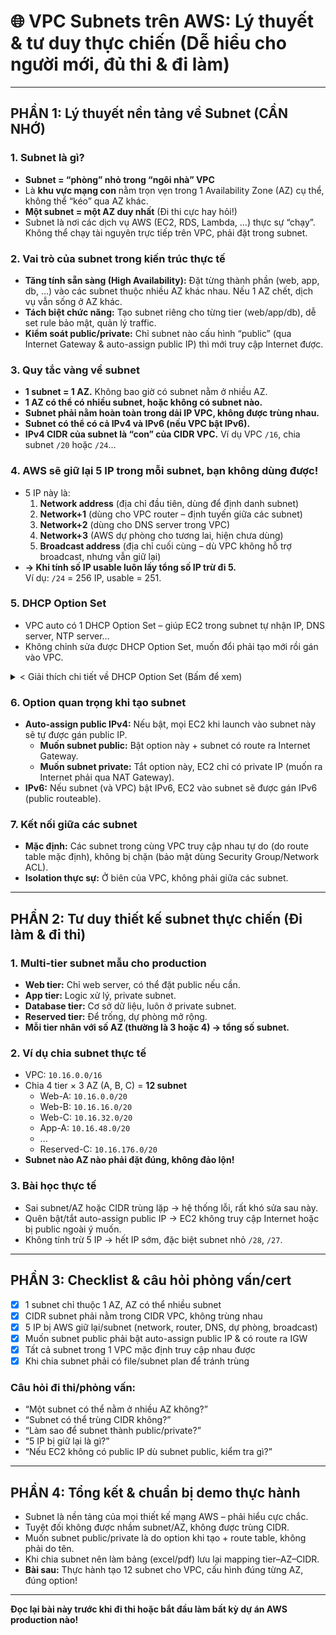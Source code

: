 # 🌐 VPC Subnets trên AWS: Lý thuyết & tư duy thực chiến (Dễ hiểu cho người mới, đủ thi & đi làm)

---

## PHẦN 1: Lý thuyết nền tảng về Subnet (CẦN NHỚ)

### 1. **Subnet là gì?**
- **Subnet = “phòng” nhỏ trong “ngôi nhà” VPC**
- Là **khu vực mạng con** nằm trọn vẹn trong 1 Availability Zone (AZ) cụ thể, không thể “kéo” qua AZ khác.
- **Một subnet = một AZ duy nhất** (Đi thi cực hay hỏi!)
- Subnet là nơi các dịch vụ AWS (EC2, RDS, Lambda, …) thực sự “chạy”. Không thể chạy tài nguyên trực tiếp trên VPC, phải đặt trong subnet.

### 2. **Vai trò của subnet trong kiến trúc thực tế**
- **Tăng tính sẵn sàng (High Availability):** Đặt từng thành phần (web, app, db, …) vào các subnet thuộc nhiều AZ khác nhau. Nếu 1 AZ chết, dịch vụ vẫn sống ở AZ khác.
- **Tách biệt chức năng:** Tạo subnet riêng cho từng tier (web/app/db), dễ set rule bảo mật, quản lý traffic.
- **Kiểm soát public/private:** Chỉ subnet nào cấu hình “public” (qua Internet Gateway & auto-assign public IP) thì mới truy cập Internet được.

### 3. **Quy tắc vàng về subnet**
- **1 subnet = 1 AZ.** Không bao giờ có subnet nằm ở nhiều AZ.
- **1 AZ có thể có nhiều subnet, hoặc không có subnet nào.**
- **Subnet phải nằm hoàn toàn trong dải IP VPC, không được trùng nhau.**
- **Subnet có thể có cả IPv4 và IPv6 (nếu VPC bật IPv6).**
- **IPv4 CIDR của subnet là “con” của CIDR VPC.** Ví dụ VPC `/16`, chia subnet `/20` hoặc `/24`…

### 4. **AWS sẽ giữ lại 5 IP trong mỗi subnet, bạn không dùng được!**
- 5 IP này là:
    1. **Network address** (địa chỉ đầu tiên, dùng để định danh subnet)
    2. **Network+1** (dùng cho VPC router – định tuyến giữa các subnet)
    3. **Network+2** (dùng cho DNS server trong VPC)
    4. **Network+3** (AWS dự phòng cho tương lai, hiện chưa dùng)
    5. **Broadcast address** (địa chỉ cuối cùng – dù VPC không hỗ trợ broadcast, nhưng vẫn giữ lại)
- **→ Khi tính số IP usable luôn lấy tổng số IP trừ đi 5.**  
  Ví dụ: `/24` = 256 IP, usable = 251.



### 5. **DHCP Option Set**
- VPC auto có 1 DHCP Option Set – giúp EC2 trong subnet tự nhận IP, DNS server, NTP server…
- Không chỉnh sửa được DHCP Option Set, muốn đổi phải tạo mới rồi gán vào VPC.
<details>
<summary>< Giải thích chi tiết về DHCP Option Set (Bấm để xem)</summary>

---

### DHCP Option Set là gì?

Nếu VPC là một khu mạng ảo riêng, thì **DHCP Option Set** chính là **bộ quy tắc cấu hình mạng mặc định** được áp dụng cho toàn bộ khu vực đó. Nó là một tập hợp các thông số mà giao thức DHCP (Dynamic Host Configuration Protocol) sẽ cung cấp tự động cho các máy chủ (EC2) mới được khởi tạo bên trong VPC.

Mục tiêu chính của DHCP Option Set là **đơn giản hóa việc cấu hình mạng** và đảm bảo tính nhất quán cho toàn bộ hệ thống.



---
### Các tùy chọn (Options) chính

Một DHCP Option Set bao gồm nhiều tùy chọn, nhưng đây là những tùy chọn quan trọng nhất:

* **Máy chủ DNS (`domain-name-servers`)**
    * **Chức năng:** Chỉ định máy chủ DNS mà các EC2 sẽ dùng để phân giải tên miền (ví dụ: biến `google.com` thành địa chỉ IP).
    * **Mặc định của AWS:** `AmazonProvidedDNS`, một dịch vụ đặc biệt có thể phân giải cả tên miền công cộng và tên miền riêng tư của các EC2 khác trong cùng VPC.
    * **Tùy chỉnh:** Bạn có thể thay bằng DNS của công ty hoặc DNS công cộng như `8.8.8.8`.

* **Tên Miền (`domain-name`)**
    * **Chức năng:** Gán một tên miền mặc định cho các máy chủ, giúp tạo thành Tên miền Đầy đủ (FQDN). Ví dụ: `server-1.mycompany.local`.

* **Máy chủ Thời gian NTP (`ntp-servers`)**
    * **Chức năng:** Chỉ định máy chủ thời gian để các EC2 đồng bộ giờ giấc. Điều này rất quan trọng cho việc ghi log và bảo mật.

---
### Tại sao không thể chỉnh sửa trực tiếp?

Đây là một quy tắc thiết kế quan trọng của AWS nhằm đảm bảo **an toàn và nhất quán**.

Việc cho phép sửa đổi trực tiếp một DHCP Option Set đang được sử dụng có thể gây ra sự cố mất kết nối mạng trên diện rộng nếu có lỗi xảy ra. Do đó, quy trình an toàn là:

1.  **Tạo một DHCP Option Set mới** với cấu hình bạn muốn.
2.  **Gán (associate)** set mới này vào VPC để thay thế cho set cũ.

---
### Khi nào cần quan tâm?

Bạn chỉ thực sự cần tạo một DHCP Option Set tùy chỉnh trong các trường hợp sau:

* **Môi trường Lai (Hybrid Cloud):** Khi bạn muốn máy chủ trên AWS "thấy" và giao tiếp được với các máy chủ ở văn phòng công ty bằng tên miền nội bộ.
* **Tích hợp Active Directory:** Khi các máy chủ Windows cần gia nhập vào miền (domain) của công ty.
* **Tuân thủ chính sách nội bộ:** Khi công ty yêu cầu sử dụng máy chủ DNS hoặc NTP riêng.

</details>



### 6. **Option quan trọng khi tạo subnet**
- **Auto-assign public IPv4:** Nếu bật, mọi EC2 khi launch vào subnet này sẽ tự được gán public IP.
    - **Muốn subnet public:** Bật option này + subnet có route ra Internet Gateway.
    - **Muốn subnet private:** Tắt option này, EC2 chỉ có private IP (muốn ra Internet phải qua NAT Gateway).
- **IPv6:** Nếu subnet (và VPC) bật IPv6, EC2 vào subnet sẽ được gán IPv6 (public routeable).

### 7. **Kết nối giữa các subnet**
- **Mặc định:** Các subnet trong cùng VPC truy cập nhau tự do (do route table mặc định), không bị chặn (bảo mật dùng Security Group/Network ACL).
- **Isolation thực sự:** Ở biên của VPC, không phải giữa các subnet.

---

## PHẦN 2: Tư duy thiết kế subnet thực chiến (Đi làm & đi thi)

### 1. **Multi-tier subnet mẫu cho production**
- **Web tier:** Chỉ web server, có thể đặt public nếu cần.
- **App tier:** Logic xử lý, private subnet.
- **Database tier:** Cơ sở dữ liệu, luôn ở private subnet.
- **Reserved tier:** Để trống, dự phòng mở rộng.
- **Mỗi tier nhân với số AZ (thường là 3 hoặc 4) → tổng số subnet.**

### 2. **Ví dụ chia subnet thực tế**
- VPC: `10.16.0.0/16`
- Chia 4 tier × 3 AZ (A, B, C) = **12 subnet**
    - Web-A: `10.16.0.0/20`
    - Web-B: `10.16.16.0/20`
    - Web-C: `10.16.32.0/20`
    - App-A: `10.16.48.0/20`
    - ...
    - Reserved-C: `10.16.176.0/20`
- **Subnet nào AZ nào phải đặt đúng, không đảo lộn!**

### 3. **Bài học thực tế**
- Sai subnet/AZ hoặc CIDR trùng lặp → hệ thống lỗi, rất khó sửa sau này.
- Quên bật/tắt auto-assign public IP → EC2 không truy cập Internet hoặc bị public ngoài ý muốn.
- Không tính trừ 5 IP → hết IP sớm, đặc biệt subnet nhỏ `/28`, `/27`.

---

## PHẦN 3: Checklist & câu hỏi phỏng vấn/cert

- [x] 1 subnet chỉ thuộc 1 AZ, AZ có thể nhiều subnet
- [x] CIDR subnet phải nằm trong CIDR VPC, không trùng nhau
- [x] 5 IP bị AWS giữ lại/subnet (network, router, DNS, dự phòng, broadcast)
- [x] Muốn subnet public phải bật auto-assign public IP & có route ra IGW
- [x] Tất cả subnet trong 1 VPC mặc định truy cập nhau được
- [x] Khi chia subnet phải có file/subnet plan để tránh trùng

### **Câu hỏi đi thi/phỏng vấn:**
- “Một subnet có thể nằm ở nhiều AZ không?”
- “Subnet có thể trùng CIDR không?”
- “Làm sao để subnet thành public/private?”
- “5 IP bị giữ lại là gì?”
- “Nếu EC2 không có public IP dù subnet public, kiểm tra gì?”

---

## PHẦN 4: Tổng kết & chuẩn bị demo thực hành

- Subnet là nền tảng của mọi thiết kế mạng AWS – phải hiểu cực chắc.
- Tuyệt đối không được nhầm subnet/AZ, không được trùng CIDR.
- Muốn subnet public/private là do option khi tạo + route table, không phải do tên.
- Khi chia subnet nên làm bảng (excel/pdf) lưu lại mapping tier–AZ–CIDR.
- **Bài sau:** Thực hành tạo 12 subnet cho VPC, cấu hình đúng từng AZ, đúng option!

---

**Đọc lại bài này trước khi đi thi hoặc bắt đầu làm bất kỳ dự án AWS production nào!**
